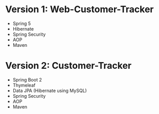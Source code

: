 # Version 1: Web-Customer-Tracker 
- Spring 5
- Hibernate 
- Spring Security 
- AOP 
- Maven

# Version 2: Customer-Tracker 
- Spring Boot 2 
- Thymeleaf 
- Data JPA (Hibernate using MySQL) 
- Spring Security 
- AOP 
- Maven
